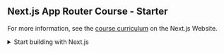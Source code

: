 ## Next.js App Router Course - Starter
For more information, see the [course curriculum](https://nextjs.org/learn) on the Next.js Website.
<details>
<summary> Start building with Next.js </summary>

| No. | 内容                        |
| --- | --------------------------- |
| 1.  | Getting Started             |
| 2.  | CSS Styling                 |
| 3.  | Optimizing Fonts and Images |
| 4.  | Creating Layouts and Pages  |
| 5.  | Navigating Between Pages    |
| 6.  | Setting Up Your Database    |
| 7.  | Fetching Data               |
</details>
<!--
| 8.  | Static and Dynamic Rendering |
| 9.  | Streaming |
| 10.  | Partial Prerendering |
-->